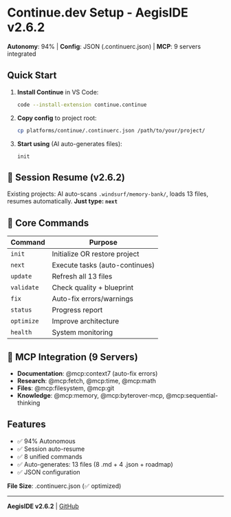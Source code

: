 # Continue.dev Setup - AegisIDE v2.6.2

**Autonomy**: 94% | **Config**: JSON (.continuerc.json) | **MCP**: 9 servers integrated

## Quick Start

1. **Install Continue** in VS Code:
   ```bash
   code --install-extension continue.continue
   ```

2. **Copy config** to project root:
   ```bash
   cp platforms/continue/.continuerc.json /path/to/your/project/
   ```

3. **Start using** (AI auto-generates files):
   ```
   init
   ```

## 🔄 Session Resume (v2.6.2)
Existing projects: AI auto-scans `.windsurf/memory-bank/`, loads 13 files, resumes automatically. **Just type: `next`**

## 🎯 Core Commands
| Command | Purpose |
|---------|----------|
| `init` | Initialize OR restore project |
| `next` | Execute tasks (auto-continues) |
| `update` | Refresh all 13 files |
| `validate` | Check quality + blueprint |
| `fix` | Auto-fix errors/warnings |
| `status` | Progress report |
| `optimize` | Improve architecture |
| `health` | System monitoring |

## 🔧 MCP Integration (9 Servers)
- **Documentation**: @mcp:context7 (auto-fix errors)
- **Research**: @mcp:fetch, @mcp:time, @mcp:math
- **Files**: @mcp:filesystem, @mcp:git
- **Knowledge**: @mcp:memory, @mcp:byterover-mcp, @mcp:sequential-thinking

## Features
- ✅ 94% Autonomous
- ✅ Session auto-resume
- ✅ 8 unified commands
- ✅ Auto-generates: 13 files (8 .md + 4 .json + roadmap)
- ✅ JSON configuration

**File Size**: .continuerc.json (✅ optimized)

---
**AegisIDE v2.6.2** | [GitHub](https://github.com/Gaurav-Wankhede/AegisIDE)
